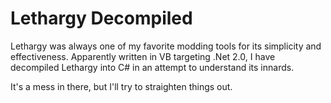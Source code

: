 # Lethargy Decompiled

Lethargy was always one of my favorite modding tools for its simplicity and effectiveness.  Apparently written in VB targeting .Net 2.0, I have decompiled Lethargy into C# in an attempt to understand its innards.

It's a mess in there, but I'll try to straighten things out.